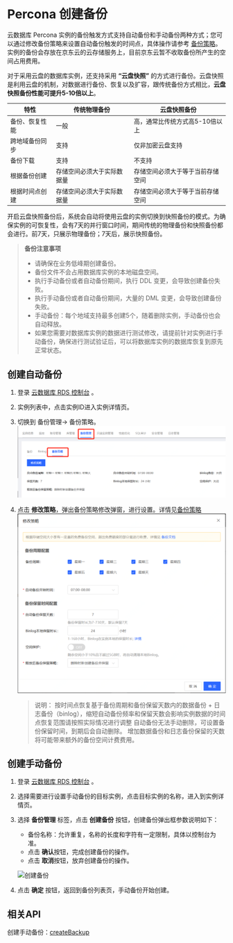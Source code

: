 # Percona 创建备份
云数据库 Percona 实例的备份触发方式支持自动备份和手动备份两种方式；您可以通过修改备份策略来设置自动备份触发的时间点，具体操作请参考 [备份策略](../Backup-Policy/MariaDB-Backup-Policy.md)。实例的备份会存放在京东云的云存储服务上，目前京东云暂不收取备份所产生的空间占用费用。

对于采用云盘的数据库实例，还支持采用 **“云盘快照”** 的方式进行备份。云盘快照是利用云盘的机制，对数据进行备份、恢复以及扩容，跟传统备份方式相比，**云盘快照备份性能可提升5-10倍以上**。

|特性|传统物理备份|云盘快照备份|
|-|-|-|
|备份、恢复性能|一般|高，通常比传统方式高5-10倍以上|
|跨地域备份同步|支持|仅非加密云盘支持|
|备份下载|支持|不支持|
|根据备份创建|存储空间必须大于实际数据量|存储空间必须大于等于当前存储空间|
|根据时间点创建|存储空间必须大于实际数据量|存储空间必须大于等于当前存储空间|


开启云盘快照备份后，系统会自动将使用云盘的实例切换到快照备份的模式。为确保实例的可恢复性，会有7天的并行窗口时间，期间传统的物理备份和快照备份都会进行。前7天，只展示物理备份；7天后，展示快照备份。

> **备份注意事项**
> * 请确保在业务低峰期创建备份。
> * 备份文件不会占用数据库实例的本地磁盘空间。
> * 执行手动备份或者自动备份期间，执行 DDL 变更，会导致创建备份失败。
> * 执行手动备份或者自动备份期间，大量的 DML 变更，会导致创建备份失败。
> * 手动备份：每个地域支持最多创建5个，随着删除实例，手动备份也会自动释放。
> * 如果您需要对数据库实例的数据进行测试修改，请提前针对实例进行手动备份，确保进行测试验证后，可以将数据库实例的数据库恢复到原先正常状态。

## 创建自动备份
1. 登录 [云数据库 RDS 控制台](https://rds-console.jdcloud.com/database) 。
2. 实例列表中，点击实例ID进入实例详情页。
3. 切换到 备份管理-> 备份策略。
    ![备份策略](../../../../image/RDS/Backup-Strategy-1.png)
4. 点击 **修改策略**，弹出备份策略修改弹窗，进行设置。详情见[备份策略](../MySQL-Backup-Policy.md)
   ![备份策略](../../../../image/RDS/Backup-Strategy-2.png)
   
   > 说明：
   > 按时间点恢复基于备份周期和备份保留天数内的数据备份 + 日志备份（binlog），缩短自动备份频率和保留天数会影响实例数据的时间点恢复范围请按照实际情况进行调整
   > 自动备份无法手动删除，可设置备份保留时间，到期后会自动删除。
   > 增加数据备份和日志备份保留的天数将可能带来额外的备份空间计费费用。
  
  
## 创建手动备份
1. 登录 [云数据库 RDS 控制台](https://rds-console.jdcloud.com/database) 。
2. 选择需要进行设置手动备份的目标实例，点击目标实例的名称，进入到实例详情页。
3. 选择 **备份管理** 标签，点击 **创建备份** 按钮，创建备份弹出框参数说明如下：
    * 备份名称：允许重复，名称的长度和字符有一定限制，具体以控制台为准。
    * 点击 **确认**按钮，完成创建备份的操作。
    * 点击 **取消**按钮，放弃创建备份的操作。

    ![创建备份](../../../../../../image/RDS/Create-Backup.png)

4. 点击 **确定** 按钮，返回到备份列表页，手动备份开始创建。

## 相关API
创建手动备份：[createBackup](https://docs.jdcloud.com/cn/rds/api/createbackup)
